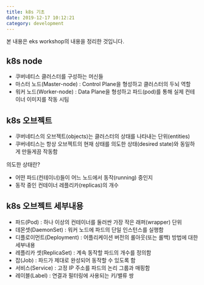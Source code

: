 ```yaml
---
title: k8s 기초
date: 2019-12-17 10:12:21
category: development
---
```


본 내용은 eks workshop의 내용을 정리한 것입니다.

## k8s node

- 쿠버네티스 클러스터를 구성하는 머신들
- 마스터 노드(Master-node) : Control Plane을 형성하고 클러스터의 두뇌 역할
- 워커 노드(Worker-node) : Data Plane을 형성하고 파드(pod)를 통해 실제 컨테이너 이미지를 작동 시팀

## k8s 오브젝트

- 쿠버네티스의 오브젝트(objects)는 클러스터의 상태를 나타내는 단위(entities)
- 쿠버네티스는 항상 오브젝트의 현재 상태를 의도한 상태(desired state)와 동일하게 만들게끔 작동함

의도한 상태란?

- 어떤 파드(컨테이너)들이 어느 노드에서 동작(running) 중인지
- 동작 중인 컨테이너 레플리카(replicas)의 개수

## k8s 오브젝트 세부내용

- 파드(Pod) : 하나 이상의 컨테이너를 둘러싼 가장 작은 래퍼(wrapper) 단위
- 데몬셋(DaemonSet) : 워커 노드에 파드의 단일 인스턴스를 실행함
- 디플로이먼트(Deployment) : 어플리케이션 버전의 롤아웃(또는 롤백) 방법에 대한 세부내용
- 레플리카 셋(ReplicaSet) : 계속 동작할 파드의 개수를 정의함
- 잡(Job) : 파드가 제대로 완성되어 동작할 수 있도록 함
- 서비스(Service) : 고정 IP 주소를 파드의 논리 그룹과 매핑함
- 레이블(Label) : 연결과 필터링에 사용되는 키/밸류 쌍
